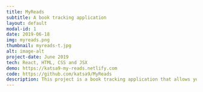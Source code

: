 ```yaml
---
title: MyReads
subtitle: A book tracking application
layout: default
modal-id: 1
date: 2019-06-18
img: myreads.png
thumbnail: myreads-t.jpg
alt: image-alt
project-date: June 2019
tech: React, HTML, CSS and JSX
demo: https://katsa9-my-reads.netlify.com
code: https://github.com/katsa9/MyReads
description: This project is a book tracking application that allows you to manage your books. It consists of three bookshelves namely, Want to read, Currently reading and Read. The application allows you to search for books and then assign them to one of the above bookshelves. You can also move books from one shelf to another or remove them from the shelf entirely.
---
```

